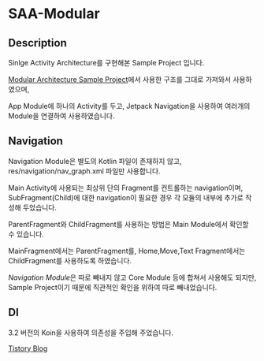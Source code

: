 # SAA-Modular

## Description
Sinlge Activity Architecture를 구현해본 Sample Project 입니다.

[Modular Architecture Sample Project](https://github.com/HeeGyeong/ModuleArchitecture)에서 사용한 구조를 그대로 가져와서 사용하였으며,

App Module에 하나의 Activity를 두고, Jetpack Navigation을 사용하여 여러개의 Module을 연결하여 사용하였습니다.

## Navigation

Navigation Module은 별도의 Kotlin 파일이 존재하지 않고, res/navigation/nav_graph.xml 파일만 사용합니다.

Main Activity에 사용되는 최상위 단의 Fragment를 컨트롤하는 navigation이며, SubFragment(Child)에 대한 navigation이 필요한 경우 각 모듈의 내부에 추가로 작성해 두었습니다.

ParentFragment와 ChildFragment를 사용하는 방법은 Main Module에서 확인할 수 있습니다.

MainFragment에서는 ParentFragment를, Home,Move,Text Fragment에서는 ChildFragment를 사용하도록 하였습니다.

*Navigation Module*은 따로 빼내지 않고 Core Module 등에 합쳐서 사용해도 되지만, Sample Project이기 때문에 직관적인 확인을 위하여 따로 빼내었습니다.

## DI
3.2 버전의 Koin을 사용하여 의존성을 주입해 주었습니다.

[Tistory Blog](https://heegs.tistory.com/128 "SAA-Modular Sample")
